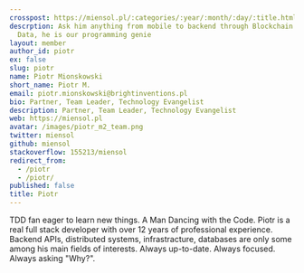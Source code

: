 ```yaml
---
crosspost: https://miensol.pl/:categories/:year/:month/:day/:title.html
descrption: Ask him anything from mobile to backend through Blockchain and Big
  Data, he is our programming genie
layout: member
author_id: piotr
ex: false
slug: piotr
name: Piotr Mionskowski
short_name: Piotr M.
email: piotr.mionskowski@brightinventions.pl
bio: Partner, Team Leader, Technology Evangelist
description: Partner, Team Leader, Technology Evangelist
web: https://miensol.pl
avatar: /images/piotr_m2_team.png
twitter: miensol
github: miensol
stackoverflow: 155213/miensol
redirect_from:
  - /piotr
  - /piotr/
published: false
title: Piotr
---
```


TDD fan eager to learn new things. A Man Dancing with the Code. Piotr is a real full stack developer with over 12 years of professional experience. Backend APIs, distributed systems, infrastracture, databases are only some among his main fields of interests. Always up-to-date. Always focused. Always asking "Why?".

